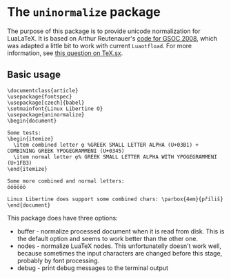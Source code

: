 # The `uninormalize` package

The purpose of this package is to provide unicode normalization for LuaLaTeX. It is based on  Arthur Reutenauer's 
[code for GSOC 2008](https://code.google.com/p/google-summer-of-code-2008-tex/downloads/list), which was adapted a little bit to work with
current `Luaotfload`. For more information, see [this question on TeX.sx](https://code.google.com/p/google-summer-of-code-2008-tex/downloads/list).

## Basic usage


    \documentclass{article}
    \usepackage{fontspec}
    \usepackage[czech]{babel}
    \setmainfont{Linux Libertine O}
    \usepackage{uninormalize}
    \begin{document}
    
    Some tests:
    \begin{itemize}
      \item combined letter ᾳ %GREEK SMALL LETTER ALPHA (U+03B1) + COMBINING GREEK YPOGEGRAMMENI (U+0345)
      \item normal letter ᾳ% GREEK SMALL LETTER ALPHA WITH YPOGEGRAMMENI (U+1FB3)
    \end{itemize}
    
    Some more combined and normal letters: 
    óóōōöö
    
    Linux Libertine does support some combined chars: \parbox{4em}{příliš}
    \end{document}

This package does have three options:


- buffer - normalize processed document when it is read from disk. This is the default option and seems to work better than the other one.
- nodes - normalize LuaTeX nodes. This unfortunatelly doesn't work well, because sometimes the input characters are changed before this stage, 
  probably by font processing. 
- debug - print debug messages to the terminal output
